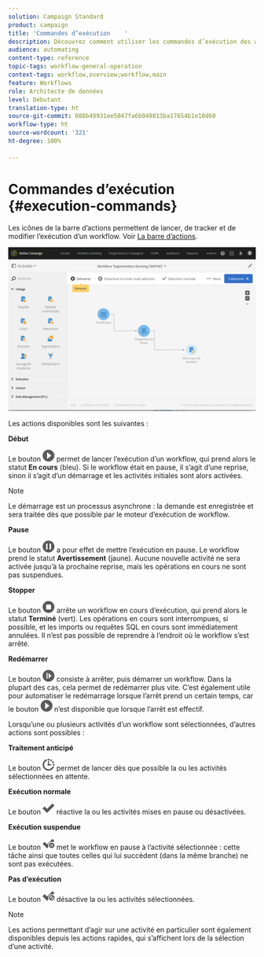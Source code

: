 ```yaml
---
solution: Campaign Standard
product: campaign
title: 'Commandes d’exécution    '
description: Découvrez comment utiliser les commandes d’exécution des workflows.
audience: automating
content-type: reference
topic-tags: workflow-general-operation
context-tags: workflow,overview;workflow,main
feature: Workflows
role: Architecte de données
level: Débutant
translation-type: ht
source-git-commit: 088b49931ee5047fa6b949813ba17654b1e10d60
workflow-type: ht
source-wordcount: '321'
ht-degree: 100%

---
```



# Commandes d’exécution         {#execution-commands}

Les icônes de la barre d’actions permettent de lancer, de tracker et de modifier l’exécution d’un workflow. Voir [La barre d’actions](../../automating/using/workflow-interface.md#action-bar).

![](assets/wkf_execution_2.png)

Les actions disponibles sont les suivantes :

**Début**

Le bouton ![](assets/play_darkgrey-24px.png) permet de lancer l’exécution d’un workflow, qui prend alors le statut **En cours** (bleu). Si le workflow était en pause, il s’agit d’une reprise, sinon il s’agit d’un démarrage et les activités initiales sont alors activées.

>[!NOTE]
>
>Le démarrage est un processus asynchrone : la demande est enregistrée et sera traitée dès que possible par le moteur d’exécution de workflow.

**Pause**

Le bouton ![](assets/pause_darkgrey-24px.png) a pour effet de mettre l’exécution en pause. Le workflow prend le statut **Avertissement** (jaune). Aucune nouvelle activité ne sera activée jusqu’à la prochaine reprise, mais les opérations en cours ne sont pas suspendues.

**Stopper**

Le bouton ![](assets/stop_darkgrey-24px.png) arrête un workflow en cours d’exécution, qui prend alors le statut **Terminé** (vert). Les opérations en cours sont interrompues, si possible, et les imports ou requêtes SQL en cours sont immédiatement annulées. Il n’est pas possible de reprendre à l’endroit où le workflow s’est arrêté.

**Redémarrer**

Le bouton ![](assets/pauseplay_darkgrey-24px.png) consiste à arrêter, puis démarrer un workflow. Dans la plupart des cas, cela permet de redémarrer plus vite. C’est également utile pour automatiser le redémarrage lorsque l’arrêt prend un certain temps, car le bouton ![](assets/play_darkgrey-24px.png) n’est disponible que lorsque l’arrêt est effectif.

Lorsqu’une ou plusieurs activités d’un workflow sont sélectionnées, d’autres actions sont possibles :

**Traitement anticipé**

Le bouton ![](assets/pending_darkgrey-24px.png) permet de lancer dès que possible la ou les activités sélectionnées en attente.

**Exécution normale**

Le bouton ![](assets/check_darkgrey-24px.png) réactive la ou les activités mises en pause ou désactivées.

**Exécution suspendue**

Le bouton ![](assets/check_pause_darkgrey-24px.png) met le workflow en pause à l’activité sélectionnée : cette tâche ainsi que toutes celles qui lui succèdent (dans la même branche) ne sont pas exécutées.

**Pas d’exécution**

Le bouton ![](assets/checkdisable.png) désactive la ou les activités sélectionnées.

>[!NOTE]
>
>Les actions permettant d’agir sur une activité en particulier sont également disponibles depuis les actions rapides, qui s’affichent lors de la sélection d’une activité.
